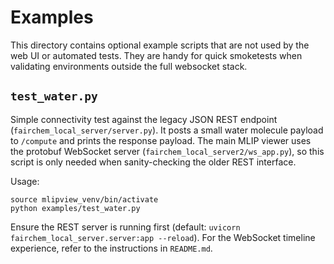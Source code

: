 # Examples

This directory contains optional example scripts that are not used by the web UI or automated tests. They are handy for quick smoketests when validating environments outside the full websocket stack.

## `test_water.py`
Simple connectivity test against the legacy JSON REST endpoint (`fairchem_local_server/server.py`). It posts a small water molecule payload to `/compute` and prints the response payload. The main MLIP viewer uses the protobuf WebSocket server (`fairchem_local_server2/ws_app.py`), so this script is only needed when sanity-checking the older REST interface.

Usage:
```
source mlipview_venv/bin/activate
python examples/test_water.py
```
Ensure the REST server is running first (default: `uvicorn fairchem_local_server.server:app --reload`). For the WebSocket timeline experience, refer to the instructions in `README.md`.
